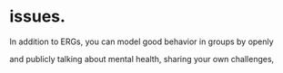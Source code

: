 # issues.

In addition to ERGs, you can model good behavior in groups by openly

and publicly talking about mental health, sharing your own challenges,